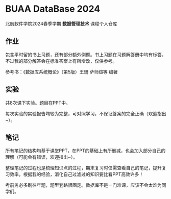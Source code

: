 # BUAA DataBase 2024

北航软件学院2024春季学期 **数据管理技术** 课程个人仓库

## 作业

包含平时留的书上习题，还有部分额外例题。书上习题在习题解答册中均有标答，不过我的部分解答会在标准答案上有所增改，仅供参考。

参考书：《数据库系统概论》（第5版）王珊 萨师煊等 编著

## 实验

共8次课下实验。题目在PPT中。

每次实验的实验报告均较为完整，可对照学习，不保证答案的完全正确（欢迎指出~）。

## 笔记

所有笔记的结构均基于课堂PPT，在PPT的基础上有所删减，也会加入部分自己的理解（可能会有错误，欢迎指出~）。

整理笔记的过程也是梳理知识点的过程，期末复习时仅需查看自己的笔记，提升复习效率。根据我的经验，消化自己过滤过的知识要比看PPT高效许多！

考前务必多刷往年题，题型套路很固定。数据库不是一门难课，应该不会太难为同学们。
